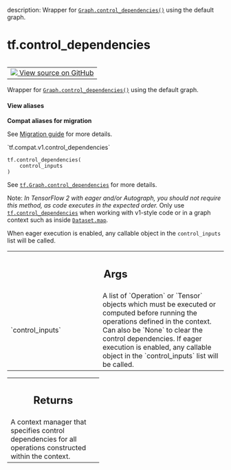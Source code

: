 description: Wrapper for <a href="../tf/Graph.md#control_dependencies"><code>Graph.control_dependencies()</code></a> using the default graph.

<div itemscope itemtype="http://developers.google.com/ReferenceObject">
<meta itemprop="name" content="tf.control_dependencies" />
<meta itemprop="path" content="Stable" />
</div>

# tf.control_dependencies

<!-- Insert buttons and diff -->

<table class="tfo-notebook-buttons tfo-api nocontent" align="left">
<td>
  <a target="_blank" href="https://github.com/tensorflow/tensorflow/blob/r2.3/tensorflow/python/framework/ops.py#L5325-L5359">
    <img src="https://www.tensorflow.org/images/GitHub-Mark-32px.png" />
    View source on GitHub
  </a>
</td>
</table>



Wrapper for <a href="../tf/Graph.md#control_dependencies"><code>Graph.control_dependencies()</code></a> using the default graph.

<section class="expandable">
  <h4 class="showalways">View aliases</h4>
  <p>
<b>Compat aliases for migration</b>
<p>See
<a href="https://www.tensorflow.org/guide/migrate">Migration guide</a> for
more details.</p>
<p>`tf.compat.v1.control_dependencies`</p>
</p>
</section>

<pre class="devsite-click-to-copy prettyprint lang-py tfo-signature-link">
<code>tf.control_dependencies(
    control_inputs
)
</code></pre>



<!-- Placeholder for "Used in" -->

See <a href="../tf/Graph.md#control_dependencies"><code>tf.Graph.control_dependencies</code></a>
for more details.

Note: *In TensorFlow 2 with eager and/or Autograph, you should not require
this method, as code executes in the expected order.* Only use
<a href="../tf/control_dependencies.md"><code>tf.control_dependencies</code></a> when working with v1-style code or in a graph
context such as inside <a href="../tf/data/Dataset.md#map"><code>Dataset.map</code></a>.

When eager execution is enabled, any callable object in the `control_inputs`
list will be called.

<!-- Tabular view -->
 <table class="responsive fixed orange">
<colgroup><col width="214px"><col></colgroup>
<tr><th colspan="2"><h2 class="add-link">Args</h2></th></tr>

<tr>
<td>
`control_inputs`
</td>
<td>
A list of `Operation` or `Tensor` objects which must be
executed or computed before running the operations defined in the context.
Can also be `None` to clear the control dependencies. If eager execution
is enabled, any callable object in the `control_inputs` list will be
called.
</td>
</tr>
</table>



<!-- Tabular view -->
 <table class="responsive fixed orange">
<colgroup><col width="214px"><col></colgroup>
<tr><th colspan="2"><h2 class="add-link">Returns</h2></th></tr>
<tr class="alt">
<td colspan="2">
A context manager that specifies control dependencies for all
operations constructed within the context.
</td>
</tr>

</table>

